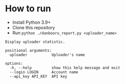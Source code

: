 # How to run

* Install Python 3.9+
* Clone this repository
* Run `python ./danbooru_report.py <uploader_name>`

```
Display uploader statistic.

positional arguments:
  uploader           Uploader's name

options:
  -h, --help         show this help message and exit
  --login LOGIN      Account name
  --api_key API_KEY  API key
```
